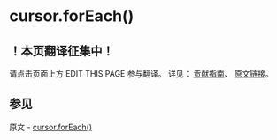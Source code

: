 # cursor.forEach()

## ！本页翻译征集中！

请点击页面上方 EDIT THIS PAGE 参与翻译。
详见：
[贡献指南]( https://github.com/JinMuInfo/MongoDB-Manual-zh/blob/master/CONTRIBUTING.md )、
[原文链接](  https://docs.mongodb.com/manual/reference/method/cursor.forEach/  )。

## 参见

原文 - [cursor.forEach()]( https://docs.mongodb.com/manual/reference/method/cursor.forEach/ )

